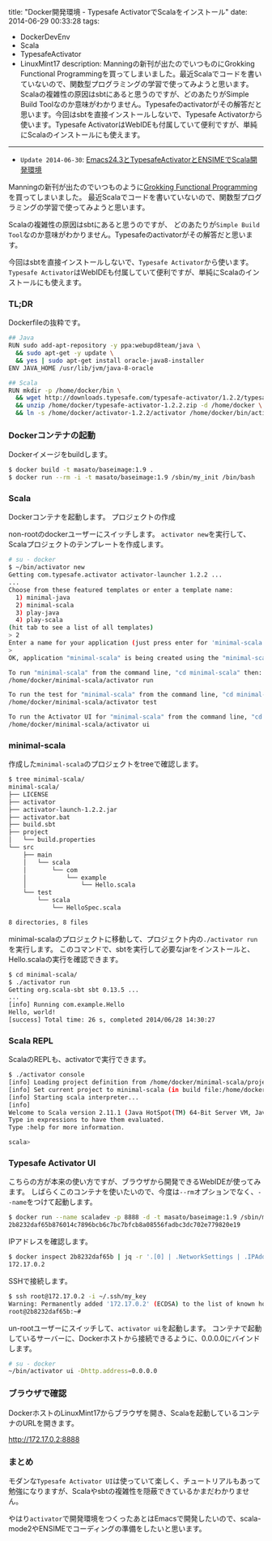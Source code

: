 title: "Docker開発環境 - Typesafe ActivatorでScalaをインストール"
date: 2014-06-29 00:33:28
tags:
 - DockerDevEnv
 - Scala
 - TypesafeActivator
 - LinuxMint17
description: Manningの新刊が出たのでいつものにGrokking Functional Programmingを買ってしまいました。最近Scalaでコードを書いていないので、関数型プログラミングの学習で使ってみようと思います。Scalaの複雑性の原因はsbtにあると思うのですが、どのあたりがSimple Build Toolなのか意味がわかりません。Typesafeのactivatorがその解答だと思います。今回はsbtを直接インストールしないで、Typesafe Activatorから使います。Typesafe ActivatorはWebIDEも付属していて便利ですが、単純にScalaのインストールにも使えます。
---

* `Update 2014-06-30`: [Emacs24.3とTypesafeActivatorとENSIMEでScala開発環境](/2014/06/30/emacs-scala-typesafe-activator-ensime/)


Manningの新刊が出たのでいつものように[Grokking Functional Programming](http://manning.com/khan/)を買ってしまいました。
最近Scalaでコードを書いていないので、関数型プログラミングの学習で使ってみようと思います。

Scalaの複雑性の原因はsbtにあると思うのですが、
どのあたりが`Simple Build Tool`なのか意味がわかりません。Typesafeのactivatorがその解答だと思います。

今回はsbtを直接インストールしないで、`Typesafe Activator`から使います。
`Typesafe Activator`はWebIDEも付属していて便利ですが、単純にScalaのインストールにも使えます。

### TL;DR

Dockerfileの抜粋です。

``` bash
## Java
RUN sudo add-apt-repository -y ppa:webupd8team/java \
  && sudo apt-get -y update \
  && yes | sudo apt-get install oracle-java8-installer
ENV JAVA_HOME /usr/lib/jvm/java-8-oracle

## Scala
RUN mkdir -p /home/docker/bin \
  && wget http://downloads.typesafe.com/typesafe-activator/1.2.2/typesafe-activator-1.2.2.zip -P /home/docker \
  && unzip /home/docker/typesafe-activator-1.2.2.zip -d /home/docker \
  && ln -s /home/docker/activator-1.2.2/activator /home/docker/bin/activator
```

<!-- more -->


### Dockerコンテナの起動

Dockerイメージをbuildします。

``` bash
$ docker build -t masato/baseimage:1.9 .
$ docker run --rm -i -t masato/baseimage:1.9 /sbin/my_init /bin/bash
```

### Scala


Dockerコンテナを起動します。
プロジェクトの作成

non-rootのdockerユーザーにスイッチします。
`activator new`を実行して、Scalaプロジェクトのテンプレートを作成します。


``` bash
# su - docker
$ ~/bin/activator new
Getting com.typesafe.activator activator-launcher 1.2.2 ...
...
Choose from these featured templates or enter a template name:
  1) minimal-java
  2) minimal-scala
  3) play-java
  4) play-scala
(hit tab to see a list of all templates)
> 2
Enter a name for your application (just press enter for 'minimal-scala')
>
OK, application "minimal-scala" is being created using the "minimal-scala" template.

To run "minimal-scala" from the command line, "cd minimal-scala" then:
/home/docker/minimal-scala/activator run

To run the test for "minimal-scala" from the command line, "cd minimal-scala" then:
/home/docker/minimal-scala/activator test

To run the Activator UI for "minimal-scala" from the command line, "cd minimal-scala" then:
/home/docker/minimal-scala/activator ui
```

### minimal-scala

作成した`minimal-scala`のプロジェクトをtreeで確認します。

``` bash
$ tree minimal-scala/
minimal-scala/
├── LICENSE
├── activator
├── activator-launch-1.2.2.jar
├── activator.bat
├── build.sbt
├── project
│   └── build.properties
└── src
    ├── main
    │   └── scala
    │       └── com
    │           └── example
    │               └── Hello.scala
    └── test
        └── scala
            └── HelloSpec.scala

8 directories, 8 files
```

minimal-scalaのプロジェクトに移動して、プロジェクト内の`./activator run`を実行します。
このコマンドで、sbtを実行して必要なjarをインストールと、Hello.scalaの実行を確認できます。

``` bash
$ cd minimal-scala/
$ ./activator run
Getting org.scala-sbt sbt 0.13.5 ...
...
[info] Running com.example.Hello
Hello, world!
[success] Total time: 26 s, completed 2014/06/28 14:30:27
```

### Scala REPL

ScalaのREPLも、activatorで実行できます。

``` bash
$ ./activator console
[info] Loading project definition from /home/docker/minimal-scala/project
[info] Set current project to minimal-scala (in build file:/home/docker/minimal-scala/)
[info] Starting scala interpreter...
[info]
Welcome to Scala version 2.11.1 (Java HotSpot(TM) 64-Bit Server VM, Java 1.8.0_05).
Type in expressions to have them evaluated.
Type :help for more information.

scala>
```

### Typesafe Activator UI

こちらの方が本来の使い方ですが、ブラウザから開発できるWebIDEが使ってみます。
しばらくこのコンテナを使いたいので、今度は`--rm`オプションでなく、`--name`をつけて起動します。

``` bash
$ docker run --name scaladev -p 8888 -d -t masato/baseimage:1.9 /sbin/my_init
2b8232daf65b876014c7896bcb6c7bc7bfcb8a08556fadbc3dc702e779820e19
```

IPアドレスを確認します。

``` bash
$ docker inspect 2b8232daf65b | jq -r '.[0] | .NetworkSettings | .IPAddress'
172.17.0.2
```

SSHで接続します。

``` bash
$ ssh root@172.17.0.2 -i ~/.ssh/my_key
Warning: Permanently added '172.17.0.2' (ECDSA) to the list of known hosts.
root@2b8232daf65b:~#
```

un-rootユーザーにスイッチして、`activator ui`を起動します。
コンテナで起動しているサーバーに、Dockerホストから接続できるように、0.0.0.0にバインドします。

``` bash
# su - docker
~/bin/activator ui -Dhttp.address=0.0.0.0
```

### ブラウザで確認

DockerホストのLinuxMint17からブラウザを開き、Scalaを起動しているコンテナのURLを開きます。

http://172.17.0.2:8888


### まとめ

モダンな`Typesafe Activator UI`は使っていて楽しく、チュートリアルもあって勉強になりますが、Scalaやsbtの複雑性を隠蔽できているかまだわかりません。

やはり`activator`で開発環境をつくったあとはEmacsで開発したいので、scala-mode2やENSIMEでコーディングの準備をしたいと思います。



